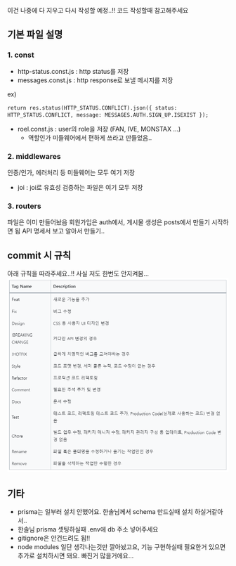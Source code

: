 이건 나중에 다 지우고 다시 작성할 예정..!! 코드 작성할때 참고해주세요
## 기본 파일 설명
### 1. const
- http-status.const.js : http status를 저장
- messages.const.js : http response로 보낼 메시지를 저장

ex)
```
return res.status(HTTP_STATUS.CONFLICT).json({ status: HTTP_STATUS.CONFLICT, message: MESSAGES.AUTH.SIGN_UP.ISEXIST });
```

- roel.const.js : user의 role을 저장 (FAN, IVE, MONSTAX ...)
    - 역할인가 미들웨어에서 편하게 쓰라고 만들었음..

### 2. middlewares
인증/인가, 에러처리 등 미들웨어는 모두 여기 저장
- joi : joi로 유효성 검증하는 파일은 여기 모두 저장

### 3. routers
파일은 이미 만들어놨음
회원가입은 auth에서, 게시물 생성은 posts에서 만들기 시작하면 됨
API 명세서 보고 알아서 만들기..

## commit 시 규칙
아래 규칙을 따라주세요..!!
사실 저도 한번도 안지켜봄...
![ex_screenshot](./rules.png)

## 기타
- prisma는 일부러 설치 안했어요. 한솔님께서 schema 만드실때 설치 하실거같아서..
- 한솔님 prisma 셋팅하실때 .env에 db 주소 넣어주세요
- gitignore은 안건드려도 됨!!
- node modules 일단 생각나는것만 깔아놨고요, 기능 구현하실때 필요한거 있으면 추가로 설치하시면 돼요. 빠진거 많을거에요...

